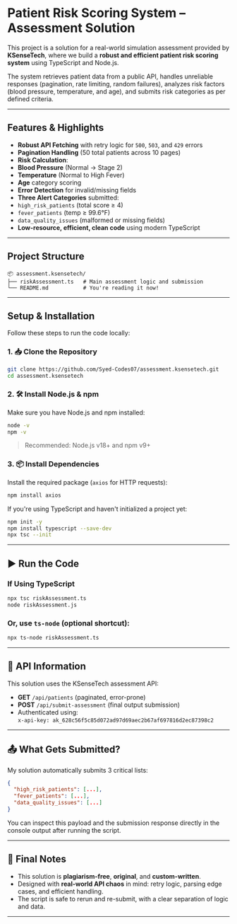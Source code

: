 # Patient Risk Scoring System – Assessment Solution

This project is a solution for a real-world simulation assessment provided by **KSenseTech**, where we build a **robust and efficient patient risk scoring system** using TypeScript and Node.js.

The system retrieves patient data from a public API, handles unreliable responses (pagination, rate limiting, random failures), analyzes risk factors (blood pressure, temperature, and age), and submits risk categories as per defined criteria.

---

## Features & Highlights

-  **Robust API Fetching** with retry logic for `500`, `503`, and `429` errors
-  **Pagination Handling** (50 total patients across 10 pages)
-  **Risk Calculation**:
  - **Blood Pressure** (Normal → Stage 2)
  - **Temperature** (Normal to High Fever)
  - **Age** category scoring
-  **Error Detection** for invalid/missing fields
-  **Three Alert Categories** submitted:
  - `high_risk_patients` (total score ≥ 4)
  - `fever_patients` (temp ≥ 99.6°F)
  - `data_quality_issues` (malformed or missing fields)
-  **Low-resource, efficient, clean code** using modern TypeScript

---

## Project Structure

```
📦 assessment.ksensetech/
├── riskAssessment.ts   # Main assessment logic and submission
└── README.md           # You're reading it now!
```

---

## Setup & Installation

Follow these steps to run the code locally:

### 1. 📥 Clone the Repository

```bash
git clone https://github.com/Syed-Codes07/assessment.ksensetech.git
cd assessment.ksensetech
```

### 2. 🛠 Install Node.js & npm

Make sure you have Node.js and npm installed:

```bash
node -v
npm -v
```

> Recommended: Node.js v18+ and npm v9+

### 3. 📦 Install Dependencies

Install the required package (`axios` for HTTP requests):

```bash
npm install axios
```

If you're using TypeScript and haven't initialized a project yet:

```bash
npm init -y
npm install typescript --save-dev
npx tsc --init
```

---

## ▶️ Run the Code

### If Using TypeScript

```bash
npx tsc riskAssessment.ts
node riskAssessment.js
```

### Or, use `ts-node` (optional shortcut):

```bash
npx ts-node riskAssessment.ts
```

---

## 🔐 API Information

This solution uses the KSenseTech assessment API:

- **GET** `/api/patients` (paginated, error-prone)
- **POST** `/api/submit-assessment` (final output submission)
- Authenticated using:  
  `x-api-key: ak_628c56f5c85d072ad97d69aec2b67af697816d2ec87398c2`

---

## 📤 What Gets Submitted?

My solution automatically submits 3 critical lists:

```json
{
  "high_risk_patients": [...],
  "fever_patients": [...],
  "data_quality_issues": [...]
}
```

You can inspect this payload and the submission response directly in the console output after running the script.

---


## 🏁 Final Notes

- This solution is **plagiarism-free**, **original**, and **custom-written**.
- Designed with **real-world API chaos** in mind: retry logic, parsing edge cases, and efficient handling.
- The script is safe to rerun and re-submit, with a clear separation of logic and data.

---
